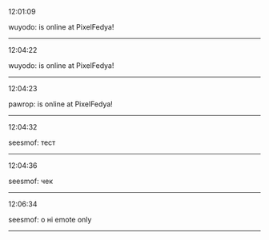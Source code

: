 12:01:09

wuyodo: is online at PixelFedya!

---

12:04:22

wuyodo: is online at PixelFedya!

---

12:04:23

pawrop: is online at PixelFedya!

---

12:04:32

seesmof: тест 󠀀

---

12:04:36

seesmof: чек

---

12:06:34

seesmof: о ні emote only

---

